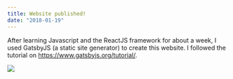 ```yaml
---
title: Website published!
date: "2018-01-19"
---
```


After learning Javascript and the ReactJS framework for about a week, I used GatsbyJS (a static site generator) to create this website. I followed the tutorial on https://www.gatsbyjs.org/tutorial/.

![](https://react-etc.net/files/2017-10/gatsby-logo.png)